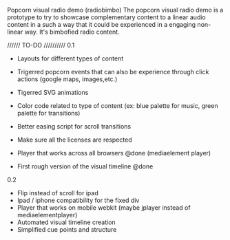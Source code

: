 Popcorn visual radio demo (radiobimbo)
The popcorn visual radio demo is a prototype to try to showcase complementary content to a linear audio content in a such a way that it could be experienced in a engaging non-linear way. It's bimbofied radio content. 

////// TO-DO ////////// 
0.1
- Layouts for different types of content
- Trigerred popcorn events that can also be experience through click actions (google maps, images,etc.)
- Tigerred SVG animations 
- Color code related to type of content (ex: blue palette for music, green palette for transitions)
- Better easing script for scroll transitions
- Make sure all the licenses are respected

- Player that works across all browsers @done (mediaelement player)
- First rough version of the visual timeline @done

0.2 
- Flip instead of scroll for ipad
- Ipad / iphone compatibility for the fixed div
- Player that works on mobile webkit (maybe jplayer instead of mediaelementplayer)
- Automated visual timeline creation
- Simplified cue points and structure
